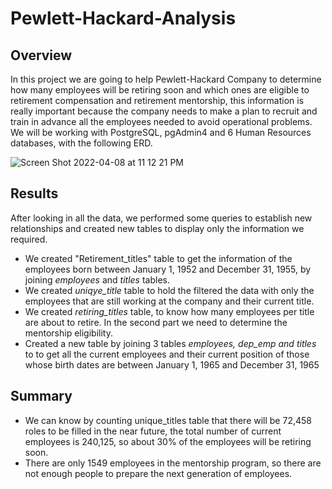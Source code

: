 # Pewlett-Hackard-Analysis

## Overview
In this project we are going to help Pewlett-Hackard Company to determine how many employees will be retiring soon and which ones are eligible to retirement compensation and retirement mentorship, this information is really important because the company needs to make a plan to recruit and train in advance all the employees needed to avoid operational problems. We will be working with PostgreSQL, pgAdmin4 and 6 Human Resources databases, with the following ERD.

![Screen Shot 2022-04-08 at 11 12 21 PM](https://user-images.githubusercontent.com/43548929/162559156-fb048b27-47ed-42cc-9ce3-ce0bdad2e098.png)

## Results
After looking in all the data, we performed some queries to establish new relationships and created new tables to display only the information we required.
* We created "Retirement_titles" table to get the information of the  employees born between January 1, 1952 and December 31, 1955, by joining *employees* and *titles* tables.
* We created *uniqye_title* table to hold the filtered the data with only the employees that are still working at the company and their current title.
* We created *retiring_titles* table, to know how many employees per title are about to retire.
In the second part we need to determine the mentorship eligibility.
* Created a new table by joining 3 tables *employees, dep_emp and titles* to to get all the current employees and their current position of those whose birth dates are between January 1, 1965 and December 31, 1965

## Summary
* We can know by counting unique_titles table that there will be 72,458 roles to be filled in the near future,  the total number of current employees is 240,125, so about 30% of the employees will be retiring soon.
* There are only 1549 employees in the mentorship program, so there are not enough people to prepare the next generation of employees.
